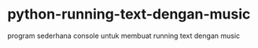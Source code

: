 # python-running-text-dengan-music
program sederhana console untuk membuat running text dengan music
